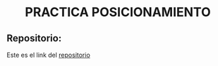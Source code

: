<h1 align="center">PRACTICA POSICIONAMIENTO</h1>

<h2>Repositorio:</h2>

Este es el link del [repositorio](https://github.com/albabernal03/practica1_IRON/tree/main)
